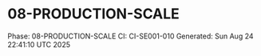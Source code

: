 # 08-PRODUCTION-SCALE
Phase: 08-PRODUCTION-SCALE
CI: CI-SE001-010
Generated: Sun Aug 24 22:41:10 UTC 2025
